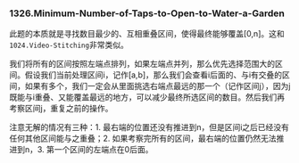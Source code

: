 ### 1326.Minimum-Number-of-Taps-to-Open-to-Water-a-Garden

此题的本质就是寻找数目最少的、互相重叠区间，使得最终能够覆盖[0,n]。这和```1024.Video-Stitching```非常类似。

我们将所有的区间按照左端点排列，如果左端点并列，那么优先选择范围大的区间。假设我们当前处理区间i，记作[a,b]，那么我们会查看i后面的、与i有交叠的区间，如果有多个，我们一定会从里面挑选右端点最远的那一个（记作区间j），因为j既能与i重叠、又能覆盖最远的地方，可以减少最终所选区间的数目。然后我们再考察区间j，重复之前的操作。

注意无解的情况有三种：1. 最右端的位置还没有推进到n，但是区间i之后已经没有任何其他区间能与之重叠；2. 如果考察完所有的区间，最右端的位置仍然无法推进到n，3. 第一个区间的左端点在0后面。
